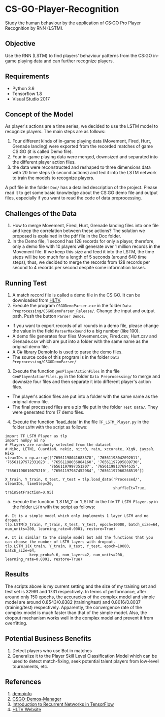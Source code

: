 # CS-GO-Player-Recognition
Study the human behaviour by the application of CS:GO Pro Player Recognition by RNN (LSTM).

## Objective
Use the RNN (LSTM) to find players' behaviour patterns from the CS:GO in-game playing data and can further recognize players.

## Requirements
- Python 3.6
- Tensorflow 1.8
- Visual Studio 2017

## Concept of the Model
As player's actions are a time series, we decided to use the LSTM model to recognize players. The main steps are as follows:
1. Four different kinds of in-game playing data (Movement, Fired, Hurt, Grenade landing) were exported from the recorded matches of game CS:GO (it is called Demo file).
2. Four in-game playing data were merged, downsized and separated into the different player action files. 
3. the data were reconstructed and reshaped to three dimensions data with 20 time steps (5 second actions) and fed it into the LSTM network to train the models to recognize players. 

A pdf file in the folder `Doc/` has a detailed description of the project. Please read it to get some basic knowledge about the CS:GO demo file and output files, especially if you want to read the code of data preprocessing.  

## Challenges of the Data
1. How to merge Movement, Fired, Hurt, Grenade landing files into one file and keep the correlation between these actions? The solution we proposed is explained in the pdf file in the Doc folder.
2. In the Demo file, 1 second has 128 records for only a player, therefore, only a demo file with 10 players will generate over 1 million records in the Movement file. If we keep this size and feed it into the LSTM, the time steps will be too much for a length of 5 seconds (around 640 time steps), thus, we decided to merge the records from 128 records per second to 4 records per second despite some information losses.

## Running Test
1. A match record file is called a demo file in the CS:GO. It can be downloaded from [HLTV](https://www.hltv.org/).
2. Execute the program `CSGODemoParser.exe` in the folder `Data Preprocessing/CSGODemoParser_Release/`. Change the input and output path. Push the button `Parser Demos`. 
  - If you want to export records of all rounds in a demo file, please change the value in the field `ParserMaxRound` to a big number (like 100).
  - A demo file generates four files Movement.csv, Fired.csv, Hurt.csv and Grenade.csv which are put into a folder with the same name as the original demo file.
  - A C# library [DemoInfo](https://github.com/StatsHelix/demoinfo) is used to parse the demo files.
  - The source code of this program is in the folder `Data Preprocessing/CSGODemoParser/`
3. Execute the function `genPlayerActionFiles` in the file `GenPlayerActionFiles.py` in the folder `Data Preprocessing/` to merge and downsize four files and then separate it into different player's action files.
  - The player's action files are put into a folder with the same name as the original demo file.
  - The final processed files are a zip file put in the folder `Test Data/`. They were generated from 17 demo files.
4. Execute the function 'load_data' in the file `TF_LSTM_Player.py` in the folder `LSTM` with the script as follows:
```
import TF_LSTM_Player as tlp
import numpy as np
# Players are randomly selected from the dataset
# Niko, LETN1, GuardiaN, nekiz, nitr0, rain, xccurate, XigN, jayzaR, Hiko
steamIDs = np.array(['76561198041683378', '76561198042092011', '76561197972331023', '76561198036884160', '76561197995889730', 
                    '76561197997351207', '76561198137694535', '76561198010075210', '76561197987452984', '76561197960268519'])

X_train, Y_train, X_test, Y_test = tlp.load_data('Processed/', steamIDs, timeStep=20, 
                                                 shuffleIt=True, trainSetFraction=0.95)
```
5. Execute the function 'LSTM_1' or 'LSTM' in the file `TF_LSTM_Player.py` in the folder `LSTM` with the script as follows:
```
#. It is a simple model which only implements 1 layer LSTM and no dropout
tlp.LSTM(X_train, Y_train, X_test, Y_test, epoch=10000, batch_size=64, num_units=200, learning_rate=0.0001, restore=True)

#. It is similar to the simple model but add the functions that you can choose the number of LSTM layers with dropout.
tlp.LSTM_1(X_train, Y_train, X_test, Y_test, epoch=10000, batch_size=64, 
           keep_prob=0.6, num_layers=2, num_units=200, learning_rate=0.0001, restore=True)
```

## Results
The scripts above is my current setting and the size of my training set and test set is 32991 and 1731 respectively.
In terms of performance, after around only 150 epochs, the accuracies of the complex model and simple model are around 0.8543/0.8382 (training/test) and 0.8016/0.8037 (training/test) respectively. Apparently, the convergence rate of the complex model is much faster than that of the simple model. Also, the dropout mechanism works well in the complex model and prevent it from overfitting.

## Potential Business Benefits
1. Detect players who use Bot in matches
2. Generalize it to the Player Skill Level Classification Model which can be used to detect match-fixing, seek potential talent players from low-level tournaments, etc. 

## References
1. [demoinfo](https://github.com/StatsHelix/demoinfo)
2. [CSGO-Demos-Manager](https://github.com/akiver/CSGO-Demos-Manager)
3. [Introduction to Recurrent Networks in TensorFlow](https://danijar.com/introduction-to-recurrent-networks-in-tensorflow/)
4. [HLTV Website](https://www.hltv.org/stats)

